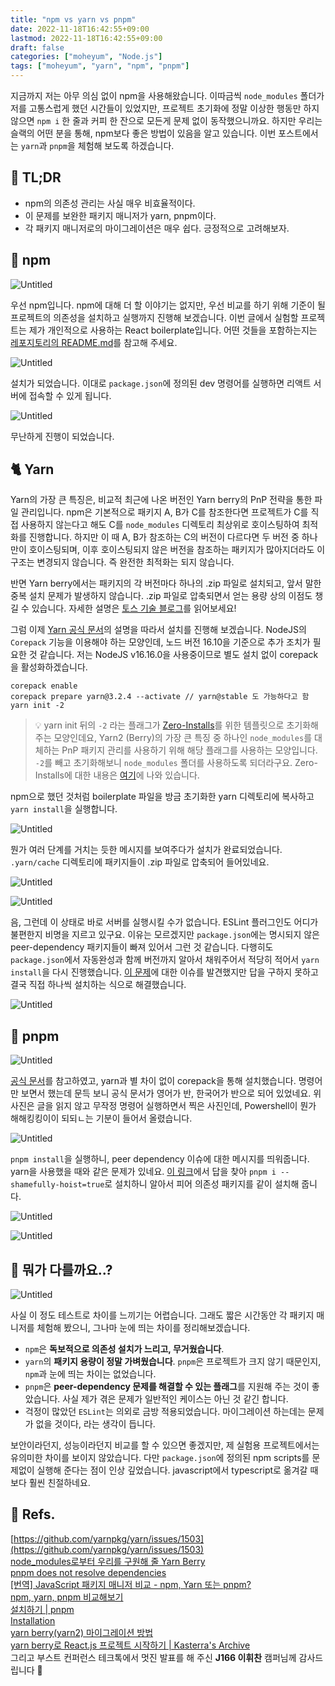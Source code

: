 ```yaml
---
title: "npm vs yarn vs pnpm"
date: 2022-11-18T16:42:55+09:00
lastmod: 2022-11-18T16:42:55+09:00
draft: false
categories: ["moheyum", "Node.js"]
tags: ["moheyum", "yarn", "npm", "pnpm"]
---
```


지금까지 저는 아무 의심 없이 npm을 사용해왔습니다. 이따금씩 `node_modules` 폴더가 저를 고통스럽게 했던 시간들이 있었지만, 프로젝트 초기화에 정말 이상한 행동만 하지 않으면 `npm i` 한 줄과 커피 한 잔으로 모든게 문제 없이 동작했으니까요. 하지만 우리는 슬랙의 어떤 분을 통해, npm보다 좋은 방법이 있음을 알고 있습니다. 이번 포스트에서는 `yarn`과 `pnpm`을 체험해 보도록 하겠습니다.

## 🤷 TL;DR

- npm의 의존성 관리는 사실 매우 비효율적이다.
- 이 문제를 보완한 패키지 매니저가 yarn, pnpm이다.
- 각 패키지 매니저로의 마이그레이션은 매우 쉽다. 긍정적으로 고려해보자.

## 🎁 npm

![Untitled](/images/posts/2022/11/npm-vs-yarn-vs-pnpm/npm_vs_yarn_01.png)

우선 npm입니다. npm에 대해 더 할 이야기는 없지만, 우선 비교를 하기 위해 기준이 될 프로젝트의 의존성을 설치하고 실행까지 진행해 보겠습니다. 이번 글에서 실험할 프로젝트는 제가 개인적으로 사용하는 React boilerplate입니다. 어떤 것들을 포함하는지는 [레포지토리의 README.md](https://github.com/prayinforrain/ReactTS_Boilerplate_v2)를 참고해 주세요.

![Untitled](/images/posts/2022/11/npm-vs-yarn-vs-pnpm/npm_vs_yarn_02.png)

설치가 되었습니다. 이대로 `package.json`에 정의된 dev 명령어를 실행하면 리액트 서버에 접속할 수 있게 됩니다.

![Untitled](/images/posts/2022/11/npm-vs-yarn-vs-pnpm/npm_vs_yarn_03.png)

무난하게 진행이 되었습니다.

## 🐈 Yarn

Yarn의 가장 큰 특징은, 비교적 최근에 나온 버전인 Yarn berry의 PnP 전략을 통한 파일 관리입니다. npm은 기본적으로 패키지 A, B가 C를 참조한다면 프로젝트가 C를 직접 사용하지 않는다고 해도 C를 `node_modules` 디렉토리 최상위로 호이스팅하여 최적화를 진행합니다. 하지만 이 때 A, B가 참조하는 C의 버전이 다르다면 두 버전 중 하나만이 호이스팅되며, 이후 호이스팅되지 않은 버전을 참조하는 패키지가 많아지더라도 이 구조는 변경되지 않습니다. 즉 완전한 최적화는 되지 않습니다.

반면 Yarn berry에서는 패키지의 각 버전마다 하나의 .zip 파일로 설치되고, 앞서 말한 중복 설치 문제가 발생하지 않습니다. .zip 파일로 압축되면서 얻는 용량 상의 이점도 챙길 수 있습니다. 자세한 설명은 [토스 기술 블로그](https://toss.tech/article/node-modules-and-yarn-berry)를 읽어보세요!

그럼 이제 [Yarn 공식 문서](https://yarnpkg.com/getting-started/install)의 설명을 따라서 설치를 진행해 보겠습니다. NodeJS의 `Corepack` 기능을 이용해야 하는 모양인데, 노드 버전 16.10을 기준으로 추가 조치가 필요한 것 같습니다. 저는 NodeJS v16.16.0을 사용중이므로 별도 설치 없이 corepack을 활성화하겠습니다.

```tsx
corepack enable
corepack prepare yarn@3.2.4 --activate // yarn@stable 도 가능하다고 함
yarn init -2
```

> 💡 yarn init 뒤의 `-2` 라는 플래그가 [Zero-Installs](https://yarnpkg.com/features/zero-installs)를 위한 템플릿으로 초기화해 주는 모양인데요, Yarn2 (Berry)의 가장 큰 특징 중 하나인 `node_modules`를 대체하는 PnP 패키지 관리를 사용하기 위해 해당 플래그를 사용하는 모양입니다. `-2`를 빼고 초기화해보니 `node_modules` 폴더를 사용하도록 되더라구요. Zero-Installs에 대한 내용은 [여기](https://www.zigae.com/yarn2/)에 나와 있습니다.

npm으로 했던 것처럼 boilerplate 파일을 방금 초기화한 yarn 디렉토리에 복사하고 `yarn install`을 실행합니다.

![Untitled](/images/posts/2022/11/npm-vs-yarn-vs-pnpm/npm_vs_yarn_04.png)

뭔가 여러 단계를 거치는 듯한 메시지를 보여주다가 설치가 완료되었습니다. `.yarn/cache` 디렉토리에 패키지들이 .zip 파일로 압축되어 들어있네요.

![Untitled](/images/posts/2022/11/npm-vs-yarn-vs-pnpm/npm_vs_yarn_05.png)

![Untitled](/images/posts/2022/11/npm-vs-yarn-vs-pnpm/npm_vs_yarn_06.png)

음, 그런데 이 상태로 바로 서버를 실행시킬 수가 없습니다. ESLint 플러그인도 어디가 불편한지 비명을 지르고 있구요. 이유는 모르겠지만 `package.json`에는 명시되지 않은 peer-dependency 패키지들이 빠져 있어서 그런 것 같습니다. 다행히도 `package.json`에서 자동완성과 함께 버전까지 알아서 채워주어서 적당히 적어서 `yarn install`을 다시 진행했습니다. [이 문제](https://github.com/yarnpkg/yarn/issues/1503)에 대한 이슈를 발견했지만 답을 구하지 못하고 결국 직접 하나씩 설치하는 식으로 해결했습니다.

![Untitled](/images/posts/2022/11/npm-vs-yarn-vs-pnpm/npm_vs_yarn_07.png)

## 🧊 pnpm

![Untitled](/images/posts/2022/11/npm-vs-yarn-vs-pnpm/npm_vs_yarn_08.png)

[공식 문서](https://pnpm.io/ko/installation)를 참고하였고, yarn과 별 차이 없이 corepack을 통해 설치했습니다. 명령어만 보면서 했는데 문득 보니 공식 문서가 영어가 반, 한국어가 반으로 되어 있었네요. 위 사진은 글을 읽지 않고 무작정 명령어 실행하면서 찍은 사진인데, Powershell이 뭔가 해해킹킹이이 되되ㄴ는 기분이 들어서 올렸습니다.

![Untitled](/images/posts/2022/11/npm-vs-yarn-vs-pnpm/npm_vs_yarn_09.png)

`pnpm install`을 실행하니, peer dependency 이슈에 대한 메시지를 띄워줍니다. yarn을 사용했을 때와 같은 문제가 있네요. [이 링크](https://stackoverflow.com/questions/70597494/pnpm-does-not-resolve-dependencies)에서 답을 찾아 `pnpm i --shamefully-hoist=true`로 설치하니 알아서 피어 의존성 패키지를 같이 설치해 줍니다.

![Untitled](/images/posts/2022/11/npm-vs-yarn-vs-pnpm/npm_vs_yarn_10.png)

![Untitled](/images/posts/2022/11/npm-vs-yarn-vs-pnpm/npm_vs_yarn_11.png)

## 🤨 뭐가 다를까요..?

![Untitled](/images/posts/2022/11/npm-vs-yarn-vs-pnpm/npm_vs_yarn_12.png)

사실 이 정도 테스트로 차이를 느끼기는 어렵습니다. 그래도 짧은 시간동안 각 패키지 매니저를 체험해 봤으니, 그나마 눈에 띄는 차이를 정리해보겠습니다.

- `npm`은 **독보적으로 의존성 설치가 느리고, 무거웠습니다**.
- `yarn`의 **패키지 용량이 정말 가벼웠습니다**. `pnpm`은 프로젝트가 크지 않기 때문인지, `npm`과 눈에 띄는 차이는 없었습니다.
- `pnpm`은 **peer-dependency 문제를 해결할 수 있는 플래그**를 지원해 주는 것이 좋았습니다. 사실 제가 겪은 문제가 일반적인 케이스는 아닌 것 같긴 합니다.
- 걱정이 많았던 `ESLint`는 의외로 금방 적용되었습니다. 마이그레이션 하는데는 문제가 없을 것이다, 라는 생각이 듭니다.

보안이라던지, 성능이라던지 비교를 할 수 있으면 좋겠지만, 제 실험용 프로젝트에서는 유의미한 차이를 보이지 않았습니다. 다만 `package.json`에 정의된 npm scripts를 문제없이 실행해 준다는 점이 인상 깊었습니다. javascript에서 typescript로 옮겨갈 때보다 훨씬 친절하네요.

## 📖 Refs.

[https://github.com/yarnpkg/yarn/issues/1503](https://github.com/yarnpkg/yarn/issues/1503)  
[node_modules로부터 우리를 구원해 줄 Yarn Berry](https://toss.tech/article/node-modules-and-yarn-berry)  
[pnpm does not resolve dependencies](https://stackoverflow.com/questions/70597494/pnpm-does-not-resolve-dependencies)  
[[번역] JavaScript 패키지 매니저 비교 - npm, Yarn 또는 pnpm?](https://velog.io/@dev_boku/JavaScript-%ED%8C%A8%ED%82%A4%EC%A7%80-%EB%A7%A4%EB%8B%88%EC%A0%80-%EB%B9%84%EA%B5%90-npm-Yarn-%EB%98%90%EB%8A%94-pnpm#%EC%84%B1%EB%8A%A5-%EB%B0%8F-%EB%94%94%EC%8A%A4%ED%81%AC-%EA%B3%B5%EA%B0%84-%ED%9A%A8%EC%9C%A8%EC%84%B1)  
[npm, yarn, pnpm 비교해보기](https://yceffort.kr/2022/05/npm-vs-yarn-vs-pnpm#%EA%B2%B0%EB%A1%A0)  
[설치하기 | pnpm](https://pnpm.io/ko/installation)  
[Installation](https://yarnpkg.com/getting-started/install)  
[yarn berry(yarn2) 마이그레이션 방법](https://www.zigae.com/yarn2/)  
[yarn berry로 React.js 프로젝트 시작하기 | Kasterra's Archive](https://kasterra.github.io/setting-yarn-berry/)  
그리고 부스트 컨퍼런스 테크톡에서 멋진 발표를 해 주신 **J166 이휘찬** 캠퍼님께 감사드립니다 🙇
